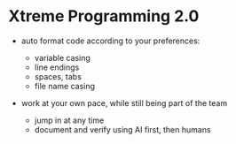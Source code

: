 Xtreme Programming 2.0
======================

- auto format code according to your preferences:
    - variable casing
    - line endings
    - spaces, tabs
    - file name casing

- work at your own pace, while still being part of the team
    - jump in at any time
    - document and verify using AI first, then humans
